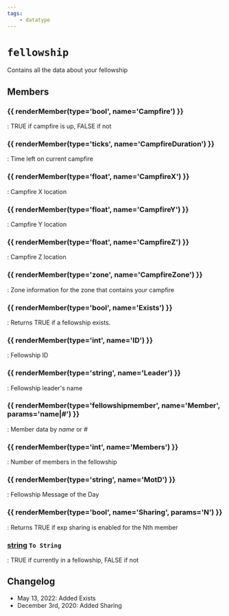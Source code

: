 ```yaml
---
tags:
    - datatype
---
```

# `fellowship`

<!--dt-desc-start-->
Contains all the data about your fellowship
<!--dt-desc-end-->
## Members
<!--dt-members-start-->
### {{ renderMember(type='bool', name='Campfire') }}

:   TRUE if campfire is up, FALSE if not

### {{ renderMember(type='ticks', name='CampfireDuration') }}

:   Time left on current campfire

### {{ renderMember(type='float', name='CampfireX') }}

:   Campfire X location

### {{ renderMember(type='float', name='CampfireY') }}

:   Campfire Y location

### {{ renderMember(type='float', name='CampfireZ') }}

:   Campfire Z location

### {{ renderMember(type='zone', name='CampfireZone') }}

:   Zone information for the zone that contains your campfire

### {{ renderMember(type='bool', name='Exists') }}

:   Returns TRUE if a fellowship exists.

### {{ renderMember(type='int', name='ID') }}

:   Fellowship ID

### {{ renderMember(type='string', name='Leader') }}

:   Fellowship leader's name

### {{ renderMember(type='fellowshipmember', name='Member', params='name|#') }}

:   Member data by _name_ or _#_

### {{ renderMember(type='int', name='Members') }}

:   Number of members in the fellowship

### {{ renderMember(type='string', name='MotD') }}

:   Fellowship Message of the Day

### {{ renderMember(type='bool', name='Sharing', params='N') }}

:   Returns TRUE if exp sharing is enabled for the Nth member

### [string][string] `To String`

:   TRUE if currently in a fellowship, FALSE if not
<!--dt-members-end-->

## Changelog

* May 13, 2022: Added Exists
* December 3rd, 2020: Added Sharing
<!--dt-linkrefs-start-->
[bool]: datatype-bool.md
[fellowshipmember]: datatype-fellowshipmember.md
[float]: datatype-float.md
[int]: datatype-int.md
[string]: datatype-string.md
[ticks]: datatype-ticks.md
[zone]: datatype-zone.md
<!--dt-linkrefs-end-->
